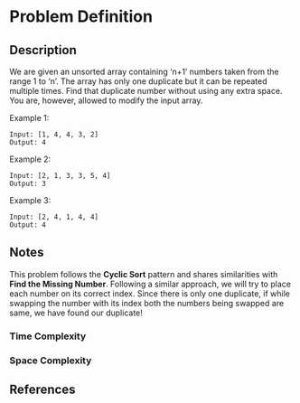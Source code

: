 # Problem Definition

## Description

We are given an unsorted array containing ‘n+1’ numbers taken from the range 1 to ‘n’. The array has only one duplicate but it can be repeated multiple times. Find that duplicate number without using any extra space. You are, however, allowed to modify the input array.

Example 1:

```text
Input: [1, 4, 4, 3, 2]
Output: 4
```

Example 2:

```text
Input: [2, 1, 3, 3, 5, 4]
Output: 3
```

Example 3:

```text
Input: [2, 4, 1, 4, 4]
Output: 4
```

## Notes

This problem follows the **Cyclic Sort** pattern and shares similarities with **Find the Missing Number**. Following a similar approach, we will try to place each number on its correct index. Since there is only one duplicate, if while swapping the number with its index both the numbers being swapped are same, we have found our duplicate!

### Time Complexity

### Space Complexity

## References
